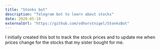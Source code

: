 ```yaml
---
title: "Stonks bot"
description: "Telegram bot to learn about stocks"
date: 2020-05-10
externalUrl: "https://github.com/vdhorstnigel/StonksBot"
---
```


I initially created this bot to track the stock prices and to update me when prices change for the stocks that my sister bought for me.

